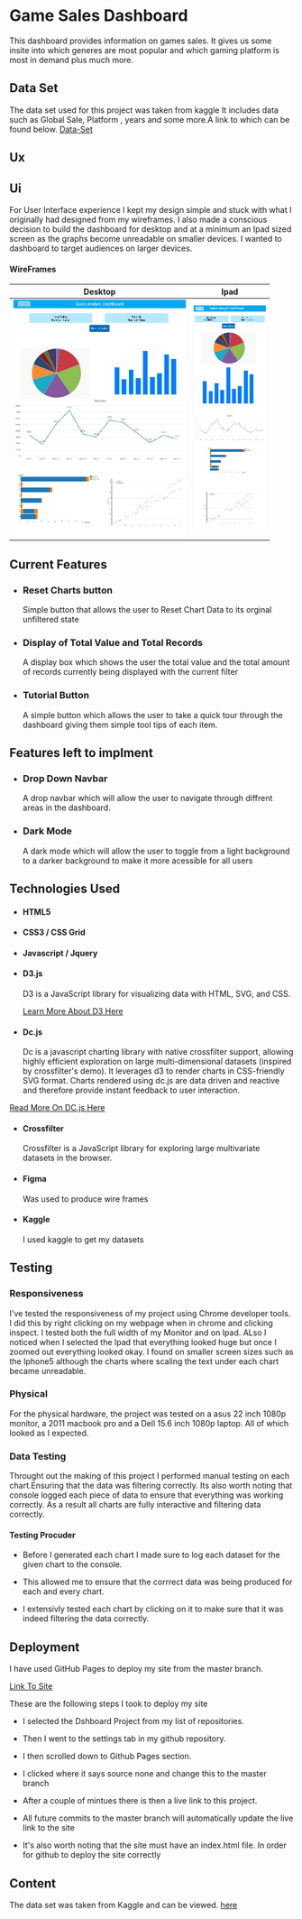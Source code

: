 # Game Sales Dashboard

This dashboard provides information on games sales. It gives us some insite into which generes are most
popular and which gaming platform is most in demand plus much more.

## Data Set

The data set used for this project was taken from kaggle It includes data such as Global Sale, Platform , years and some more.A link to which can be found below.
[Data-Set](https://www.kaggle.com/gregorut/videogamesales)

## Ux

## Ui

For User Interface experience I kept my design simple and stuck with what I originally had designed from my wireframes. I also made a conscious decision to build the dashboard for desktop and at a minimum an Ipad sized screen as the graphs become unreadable on smaller devices. I wanted to dashboard to target audiences on larger devices.

#### WireFrames

|                Desktop                 |                Ipad                 |
| :------------------------------------: | :---------------------------------: |
| ![](Dashboard-Wireframes/Desktop1.png) | ![](Dashboard-Wireframes/Ipad1.png) |

## Current Features

- ### Reset Charts button

  Simple button that allows the user to Reset Chart Data to its orginal unfiltered state

- ### Display of Total Value and Total Records

  A display box which shows the user the total value and the total amount of records currently being displayed with the current filter

- ### Tutorial Button
  A simple button which allows the user to take a quick tour through the dashboard giving them simple tool tips of each item.

## Features left to implment

- ### Drop Down Navbar

  A drop navbar which will allow the user to navigate through diffrent areas in the dashboard.

- ### Dark Mode
  A dark mode which will allow the user to toggle from a light background to a darker background to make it more acessible for all users

## Technologies Used

- #### HTML5
- #### CSS3 / CSS Grid
- #### Javascript / Jquery
- #### D3.js

  D3 is a JavaScript library for visualizing data with HTML, SVG, and CSS.

  [Learn More About D3 Here](https://d3js.org/)

- #### Dc.js

  Dc is a javascript charting library with native crossfilter support, allowing highly efficient exploration on large multi-dimensional datasets (inspired by crossfilter's demo). It leverages d3 to render charts in CSS-friendly SVG format. Charts rendered using dc.js are data driven and reactive and therefore provide instant feedback to user interaction.

[Read More On DC.js Here](https://dc-js.github.io/dc.js/)

- #### Crossfilter
  Crossfilter is a JavaScript library for exploring large multivariate datasets in the browser.
- #### Figma
  Was used to produce wire frames
- #### Kaggle
  I used kaggle to get my datasets

## Testing

### Responsiveness

I've tested the responsiveness of my project using Chrome developer tools. I did this by right clicking on my webpage when in chrome and clicking inspect. I tested both the full width of my Monitor and on Ipad. ALso I noticed when I selected the Ipad that everything looked huge but once I zoomed out everything looked okay. I found on smaller screen sizes such as the Iphone5 although the charts where scaling the text under each chart became unreadable.

### Physical

For the physical hardware, the project was tested on a asus 22 inch 1080p monitor, a 2011 macbook pro and a Dell 15.6 inch 1080p laptop. All of which looked as I expected.

### Data Testing

Throught out the making of this project I performed manual testing on each chart.Ensuring that the data was filtering correctly. Its also worth noting that console logged each piece of data to ensure that everything was working correctly. As a result all charts are fully interactive and filtering data correctly.

#### Testing Procuder

- Before I generated each chart I made sure to log each dataset for the given chart to the console.

- This allowed me to ensure that the corrrect data was being produced for each and every chart.

- I extensivly tested each chart by clicking on it to make sure that it was indeed filtering the data correctly.

## Deployment

I have used GitHub Pages to deploy my site from the master branch.

[Link To Site](https://conoroshea1996.github.io/Dashboard/)

These are the following steps I took to deploy my site

- I selected the Dshboard Project from my list of repositories.

- Then I went to the settings tab in my github repository.

- I then scrolled down to Github Pages section.

- I clicked where it says source none and change this to the master branch

- After a couple of mintues there is then a live link to this project.

- All future commits to the master branch will automatically update the live link to the site

- It's also worth noting that the site must have an index.html file. In order for github to deploy the site correctly

## Content

The data set was taken from Kaggle and can be viewed.
[here](https://www.kaggle.com/gregorut/videogamesales)
